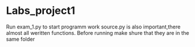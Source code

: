 # Labs_project1
Run exam_1.py to start programm work
source.py is also important,there almost all weritten functions.
Before running make shure that they are in the same folder
